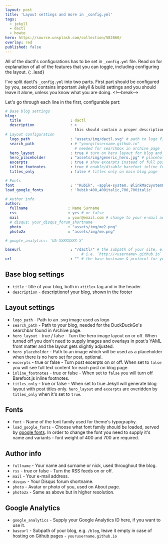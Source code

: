 ```yaml
---
layout: post
title: 'Layout settings and more in _config.yml'
tags:
  - jekyll
  - dactl
  - howto
hero: https://source.unsplash.com/collection/582860/
overlay: red
published: false
---
```


All of the dactl's configurations has to be set in `_config.yml` file. Read on for explanation of all of the features that you can toggle, including configuring the layout.
{: .lead}

I've split dactl's `_config.yml` into two parts. First part should be configured by you, second contains important Jekyll & build settings and you should leave it alone, unless you know what you are doing.
<!–-break-–>

Let's go through each line in the first, configurable part:

```yaml
# Base blog settings
blog:
  title                      : dactl
  description                : >
                               this should contain a proper description
# Layout configuration
  logo_path                  : "assets/img/dactl.svg" # path to logo file
  search_path                : # "yourgitusername.github.io"
                               # needed for searchbox in archive page
  hero_layout                : true # turn on hero layout for blog and posts
  hero_placeholder           : "assets/img/generic_hero.jpg" # placeholder for hero
  excerpts                   : true # show excerpts instead of full post content on blog page
  inline_footnotes           : true # enable/disable barefoot inline footnotes
  titles_only                : false # titles only on main blog page

# Fonts
font                         : '"Rubik", -apple-system, BlinkMacSystemFont, "Helvetica Neue", sans-serif'
load_google_fonts            : 'Rubik:400,400italic,700,700italic'

# Author info
author:
  fullname                  : Name Surname
  rss                       : yes # or false
  mail                      : your@email.com # change to your e-mail address
  # disqus: your_disqus_forum_shortname
  photo                     : "assets/img/me2.png"
  photo2x                   : "assets/img/me.png"

# google_analytics: 'UA-XXXXXXXX-X'

baseurl                      : "/dactl/" # the subpath of your site, e.g. /blog/, set to '' in case of hosting on GitHub pages
                                  # i.e. `http://<username>.github.io`
url                          : "" # the base hostname & protocol for your site
```

## Base blog settings
* `title` - title of your blog, both in `<title>` tag and in the header.
* `description` - descriptionof your blog, shown in the footer

## Layout settings
* `logo_path` - Path to an .svg image used as logo
* `search_path` - Path to your blog, needed for the DuckDuckGo's searchbar found in Archive page.
* `hero_layout` - true / false - Turn the hero image layout on or off. When turned off you don't need to supply images and overlays in post's YAML front matter and the layout gets slightly adjusted.
* `hero_placeholder` - Path to an image which will be used as a placeholder when there is no hero set for post, optional.
* `excerpts` - true or false - Turn post excerpts on or off. When set to `false` you will see full text content for each post on blog page.
* `inline_footnotes` - true or false - When set to `false` you will turn off Barefoot.js inline footnotes.
* `titles_only` - true or false - When set to true Jekyll will generate blog layout with post titles only. `hero_layout` and `excerpts` are overidden by `titles_only` when it's set to `true`.

## Fonts
* `font` - Name of the font family used for theme's typography.
* `load_google_fonts` - Choose what font family should be loaded, served by [google fonts](https://fonts.google.com).
In order to change the font you need to supply it's name and variants - font weight of 400 and 700 are required.  

## Author info
* `fullname` - Your name and surname or nick, used throughout the blog.
* `rss` - true or false - Turn the RSS feeds on or off.
* `mail` - Your e-mail address.
* `disqus` - Your Disqus forum shortname.
* `photo` - Avatar or photo of you, used on About page.
* `photo2x` - Same as above but in higher resolution.

## Google Analytics
* `google_analytics` - Supply your Google Analytics ID here, if you want to use it.
* `baseurl` - Subpath of your blog, e.g. `/blog`, leave it empty in case of hosting on Github pages - `yourusername.github.io`
